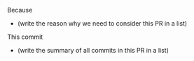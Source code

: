 Because

- (write the reason why we need to consider this PR in a list)

This commit

- (write the summary of all commits in this PR in a list)

